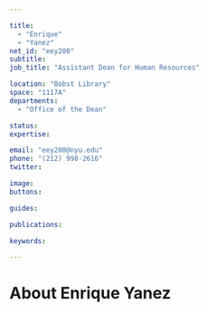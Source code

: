 ```yaml
---

title:
  - "Enrique"
  - "Yanez"
net_id: "eey200"
subtitle: 
job_title: "Assistant Dean for Human Resources"

location: "Bobst Library"
space: "1117A"
departments:
  - "Office of the Dean"

status: 
expertise:

email: "eey200@nyu.edu"
phone: "(212) 998-2616"
twitter: 

image: 
buttons:

guides:

publications:

keywords:

---
```


# About Enrique Yanez


